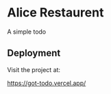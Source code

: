 # Alice Restaurent

A simple todo


## Deployment

Visit the project at:

https://got-todo.vercel.app/
